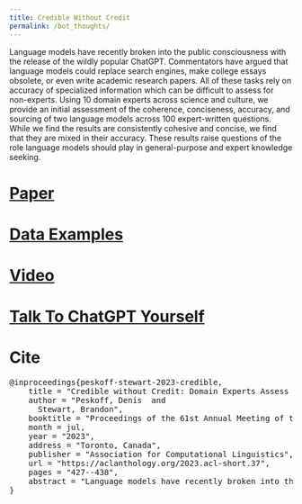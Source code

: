 ```yaml
---
title: Credible Without Credit
permalink: /bot_thoughts/
---
```


Language models have recently broken into the public consciousness with the release of the wildly popular ChatGPT. Commentators have argued that language models could replace search engines, make college essays obsolete, or even write academic research papers. All of these tasks rely on accuracy of specialized information which can be difficult to assess for non-experts. Using 10 domain experts across science and culture, we provide an initial assessment of the coherence, conciseness, accuracy, and sourcing of two language models across 100 expert-written questions. While we find the results are consistently cohesive and concise, we find that they are mixed in their accuracy. These results raise questions of the role language models should play in general-purpose and expert knowledge seeking.



# [Paper](https://aclanthology.org/2023.acl-short.37.pdf)

# [Data Examples](https://docs.google.com/spreadsheets/d/1AUD7vFjIJALT-fNIZXMFwI0_o_I63VgMqrgGeCcfz28/edit#gid=0)

# [Video](https://www.youtube.com/watch?v=d_P9GE4cuVA)

# [Talk To ChatGPT Yourself](https://chat.openai.com/)

# Cite
<pre>
@inproceedings{peskoff-stewart-2023-credible,
    title = "Credible without Credit: Domain Experts Assess Generative Language Models",
    author = "Peskoff, Denis  and
      Stewart, Brandon",
    booktitle = "Proceedings of the 61st Annual Meeting of the Association for Computational Linguistics (Volume 2: Short Papers)",
    month = jul,
    year = "2023",
    address = "Toronto, Canada",
    publisher = "Association for Computational Linguistics",
    url = "https://aclanthology.org/2023.acl-short.37",
    pages = "427--438",
    abstract = "Language models have recently broken into the public consciousness with the release of the wildly popular ChatGPT. Commentators have argued that language models could replace search engines, make college essays obsolete, or even write academic research papers. All of these tasks rely on accuracy of specialized information which can be difficult to assess for non-experts. Using 10 domain experts across science and culture, we provide an initial assessment of the coherence, conciseness, accuracy, and sourcing of two language models across 100 expert-written questions. While we find the results are consistently cohesive and concise, we find that they are mixed in their accuracy. These results raise questions of the role language models should play in general-purpose and expert knowledge seeking.",
}</pre>
